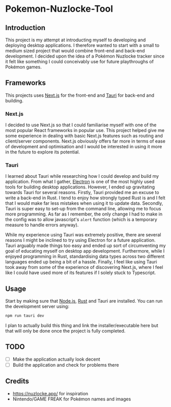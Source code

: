 # Pokemon-Nuzlocke-Tool

## Introduction

This project is my attempt at introducting myself to developing and deploying desktop applications. I therefore wanted to start with a small to medium sized project that would combine front-end and back-end development. I decided upon the idea of a Pokémon Nuzlocke tracker since it felt like something I could conceivably use for future playthroughs of Pokémon games.

## Frameworks

This projects uses [Next.js](https://nextjs.org/) for the front-end and [Tauri](https://tauri.app/) for back-end and building.

### Next.js

I decided to use Next.js so that I could familiarise myself with one of the most popular React frameworks in popular use. This project helped give me some experience in dealing with basic Next.js features such as routing and client/server components. Next.js obviously offers far more in terms of ease of development and optimisation and I would be interested in using it more in the future to explore its potential.

### Tauri

I learned about Tauri while researching how I could develop and build my application. From what I gather, [Electron](https://www.electronjs.org/) is one of the most highly used tools for building desktop applications. However, I ended up gravitating towards Tauri for several reasons. Firstly, Tauri provided me an excuse to write a back-end in Rust. I tend to enjoy how strongly typed Rust is and I felt that I would make far less mistakes when using it to update data. Secondly, Tauri is super easy to set-up from the command line, allowing me to focus more programming. As far as I remember, the only change I had to make in the config was to allow javascript's `alert` function (which is a temporary measure to handle errors anyway).

While my experience using Tauri was extremely positive, there are several reasons I might be inclined to try using Electron for a future application. Tauri arguably made things too easy and ended up sort of circumventing my goal of educating myself on desktop app development. Furthermore, while I enjoyed programming in Rust, standardising data types across two different languages ended up being a bit of a hassle. Finally, I feel like using Tauri took away from some of the experience of discovering Next.js, where I feel like I could have used more of its features if I solely stuck to Typescript.

## Usage

Start by making sure that [Node.js](https://nodejs.org/en/download/package-manager), [Rust](https://www.rust-lang.org/tools/install) and Tauri are installed. You can run the development server using:

```bash
npm run tauri dev
```

I plan to actually build this thing and link the installer/executable here but that will only be done once the project is fully completed.

## TODO

- [ ] Make the application actually look decent
- [ ] Build the application and check for problems there

## Credits

- <https://nuzlocke.app/> for inspiration
- Nintendo/GAME FREAK for Pokémon names and images
